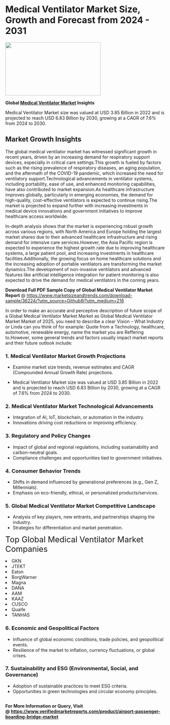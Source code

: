 <H1>Medical Ventilator Market Size, Growth and Forecast from 2024 - 2031</H1><img class="aligncenter size-medium wp-image-584254" src="https://thirdeyenews.in/wp-content/uploads/2024/09/Global-Market-Research-300x168.jpeg" alt="" width="300" height="168" /><p><strong>Global&nbsp;<a href="https://www.marketsizeandtrends.com/download-sample/36224/?utm_source=Github8j?utm_medium=216">Medical Ventilator Market</a> Insights</strong></p><p>Medical Ventilator Market size was valued at USD 3.85 Billion in 2022 and is projected to reach USD 6.83 Billion by 2030, growing at a CAGR of 7.6% from 2024 to 2030.</p><p><h2>Market Growth Insights</h2> <p>The global medical ventilator market has witnessed significant growth in recent years, driven by an increasing demand for respiratory support devices, especially in critical care settings.This growth is fueled by factors such as the rising prevalence of respiratory diseases, an aging population, and the aftermath of the COVID-19 pandemic, which increased the need for ventilatory support.Technological advancements in ventilator systems, including portability, ease of use, and enhanced monitoring capabilities, have also contributed to market expansion.As healthcare infrastructure improves globally, particularly in emerging economies, the demand for high-quality, cost-effective ventilators is expected to continue rising.The market is projected to expand further with increasing investments in medical device innovations and government initiatives to improve healthcare access worldwide. </p> <p>In-depth analysis shows that the market is experiencing robust growth across various regions, with North America and Europe holding the largest market shares due to their advanced healthcare infrastructure and rising demand for intensive care services.However, the Asia Pacific region is expected to experience the highest growth rate due to improving healthcare systems, a large patient pool, and increasing investments in healthcare facilities.Additionally, the growing focus on home healthcare solutions and the increasing adoption of portable ventilators are transforming the market dynamics.The development of non-invasive ventilators and advanced features like artificial intelligence integration for patient monitoring is also expected to drive the demand for medical ventilators in the coming years.</p><p><span class=""><strong>Download Full PDF Sample Copy of Global Medical Ventilator Market Report</strong> @ <a href="https://www.marketsizeandtrends.com/download-sample/36224/?utm_source=Github8j?utm_medium=216" target="_blank">https://www.marketsizeandtrends.com/download-sample/36224/?utm_source=Github8j?utm_medium=216</a></span></p><p>In order to make an accurate and perceptive description of future scope of a Global&nbsp;Medical Ventilator Market Market as Global&nbsp;Medical Ventilator Market Market of 2025, you need to describe a clear Vision &ndash; What Industry or Linda can you think of for example: Quote from a Technology, healthcare, automotive, renewable energy, name the market you are Reffering to.However, some general trends and factors usually impact market reports and their future outlook include:</p><h3>1.&nbsp;<strong>Medical Ventilator Market Growth Projections</strong></h3><ul><li>Examine market size trends, revenue estimates and CAGR (Compounded Annual Growth Rate) projections.</li><li><p>Medical Ventilator Market size was valued at USD 3.85 Billion in 2022 and is projected to reach USD 6.83 Billion by 2030, growing at a CAGR of 7.6% from 2024 to 2030.</p></li></ul><h3>2.&nbsp;<strong>Medical Ventilator Market Technological Advancements</strong></h3><ul><li>Integration of AI, IoT, blockchain, or automation in the industry.</li><li>Innovations driving cost reductions or improving efficiency.</li></ul><h3>3.&nbsp;<strong>Regulatory and Policy Changes</strong></h3><ul><li>Impact of global and regional regulations, including sustainability and carbon-neutral goals.</li><li>Compliance challenges and opportunities tied to government initiatives.</li></ul><h3>4.&nbsp;<strong>Consumer Behavior Trends</strong></h3><ul><li>Shifts in demand influenced by generational preferences (e.g., Gen Z, Millennials).</li><li>Emphasis on eco-friendly, ethical, or personalized products/services.</li></ul><h3>5.&nbsp;<strong>Global Medical Ventilator Market Competitive Landscape</strong></h3><ul><li>Analysis of key players, new entrants, and partnerships shaping the industry.</li><li>Strategies for differentiation and market penetration.</li></ul><p data-pm-slice="1 1 []"><span style="color: inherit; font-family: inherit; font-size: 25px;">Top Global Medical Ventilator Market Companies</span></p><div class="" data-test-id=""><p><li>GKN</li><li> JTEKT</li><li> Eaton</li><li> BorgWarner</li><li> Magna</li><li> DANA</li><li> AAM</li><li> KAAZ</li><li> CUSCO</li><li> Quaife</li><li> TANHAS</li></p></div><h3>6.&nbsp;<strong>Economic and Geopolitical Factors</strong></h3><ul><li>Influence of global economic conditions, trade policies, and geopolitical events.</li><li>Resilience of the market to inflation, currency fluctuations, or global crises.</li></ul><h3>7.&nbsp;<strong>Sustainability and ESG (Environmental, Social, and Governance)</strong></h3><ul><li>Adoption of sustainable practices to meet ESG criteria.</li><li>Opportunities in green technologies and circular economy principles.</li></ul><h2><strong style="font-size: 14px;">For More Information or Query, Visit @&nbsp;</strong><a style="background-color: #ffffff; font-size: 14px;" href="https://www.marketsizeandtrends.com/report/medical-ventilator-market/" target="_blank">https://www.verifiedmarketreports.com/product/airport-passenger-boarding-bridge-market</a></h2>